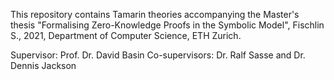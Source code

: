 This repository contains Tamarin theories accompanying the Master's thesis
"Formalising Zero-Knowledge Proofs in the Symbolic Model", Fischlin S., 2021, 
Department of Computer Science, ETH Zurich.

Supervisor: Prof. Dr. David Basin
Co-supervisors: Dr. Ralf Sasse and Dr. Dennis Jackson